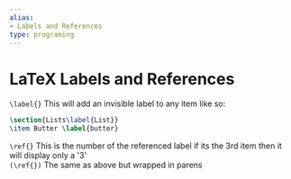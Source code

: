 ```yaml
---
alias:
- Labels and References
type: programing 
---
```

# LaTeX Labels and References

`\label{}` This will add an invisible label to any item like so:

```latex
\section{Lists\label{List}}
\item Butter \label{butter}
```

`\ref{}` This is the number of the referenced label if its the 3rd item then it will display only a '3'  
`(\ref{})` The same as above but wrapped in parens